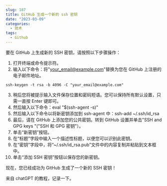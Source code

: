 ```yaml
---
slug: 187
title: GitHub 生成一个新的 ssh 密钥
date: "2023-03-09"
categories: 
  - 技术
tags: 
  - Github
---
```


要在 GitHub 上生成新的 SSH 密钥，请按照以下步骤操作：

1. 打开终端或命令提示符。
2. 输入以下命令：将"your_email@example.com"替换为您在 GitHub 上注册的电子邮件地址。
```shell
ssh-keygen -t rsa -b 4096 -C "your_email@example.com"
```
3. 稍后您将被提示输入文件保存位置和密码短语。您可以保持所有默认设置，只需一直按 Enter 键即可。
4. 然后输入以下命令：eval "$(ssh-agent -s)"
5. 然后输入以下命令以将新密钥添加到 ssh-agent 中：ssh-add ~/.ssh/id_rsa
6. 最后，请在 GitHub 上添加您的公共密钥。转到 GitHub 设置并单击"SSH and GPG keys "("SSH 和 GPG 密钥"）。
7. 单击“新密钥”按钮。
8. 在“标题”字段中输入一个描述性标题，以便您可以识别此密钥。
9.  在“密钥”字段中，将“~/.ssh/id_rsa.pub”文件中的内容复制并粘贴到文本框中。
10. 单击“添加 SSH 密钥”按钮以保存您的新密钥。

现在，您已经成功为 GitHub 生成了一个新的 SSH 密钥！

来自 chatGPT 的教程，记录一下。
